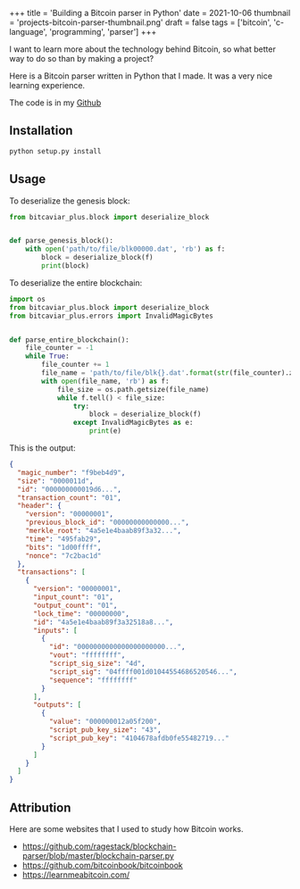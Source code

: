 +++
title = 'Building a Bitcoin parser in Python'
date = 2021-10-06
thumbnail = 'projects-bitcoin-parser-thumbnail.png'
draft = false
tags = ['bitcoin', 'c-language', 'programming', 'parser']
+++

I want to learn more about the technology behind Bitcoin, so what better way to do so than
by making a project?

Here is a Bitcoin parser written in Python that I made. It was a very nice learning 
experience.

The code is in my [Github](https://github.com/denniscmartin/bitcaviar-plus)

## Installation

```bash
python setup.py install
```

## Usage

To deserialize the genesis block:

```python
from bitcaviar_plus.block import deserialize_block


def parse_genesis_block():
    with open('path/to/file/blk00000.dat', 'rb') as f:
        block = deserialize_block(f)
        print(block)
```

To deserialize the entire blockchain:

```python
import os
from bitcaviar_plus.block import deserialize_block
from bitcaviar_plus.errors import InvalidMagicBytes


def parse_entire_blockchain():
    file_counter = -1
    while True:
        file_counter += 1
        file_name = 'path/to/file/blk{}.dat'.format(str(file_counter).zfill(5))
        with open(file_name, 'rb') as f:
            file_size = os.path.getsize(file_name)
            while f.tell() < file_size:
                try:
                    block = deserialize_block(f)
                except InvalidMagicBytes as e:
                    print(e)
```

This is the output:

```json
{
  "magic_number": "f9beb4d9",
  "size": "0000011d",
  "id": "000000000019d6...",
  "transaction_count": "01",
  "header": {
    "version": "00000001",
    "previous_block_id": "00000000000000...",
    "merkle_root": "4a5e1e4baab89f3a32...",
    "time": "495fab29",
    "bits": "1d00ffff",
    "nonce": "7c2bac1d"
  },
  "transactions": [
    {
      "version": "00000001",
      "input_count": "01",
      "output_count": "01",
      "lock_time": "00000000",
      "id": "4a5e1e4baab89f3a32518a8...",
      "inputs": [
        {
          "id": "0000000000000000000000...",
          "vout": "ffffffff",
          "script_sig_size": "4d",
          "script_sig": "04ffff001d01044554686520546...",
          "sequence": "ffffffff"
        }
      ],
      "outputs": [
        {
          "value": "000000012a05f200",
          "script_pub_key_size": "43",
          "script_pub_key": "4104678afdb0fe55482719..."
        }
      ]
    }
  ]
}
```

## Attribution

Here are some websites that I used to study how Bitcoin works.

- <https://github.com/ragestack/blockchain-parser/blob/master/blockchain-parser.py>
- <https://github.com/bitcoinbook/bitcoinbook>
- <https://learnmeabitcoin.com/>